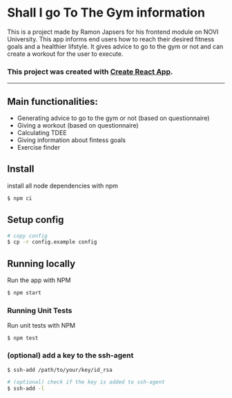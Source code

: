 # Shall I go To The Gym information
This is a project made by Ramon Japsers for his frontend module on NOVI University. 
This app informs end users how to reach their desired fitness goals and a healthier lifstyle. It gives advice to go to the gym or not and can create a workout for the user to execute. 
### This project was created with [Create React App](https://github.com/facebook/create-react-app).

---
## Main functionalities:
- Generating advice to go to the gym or not (based on questionnaire)
- Giving a workout (based on questionnaire)
- Calculating TDEE
- Giving information about fintess goals
- Exercise finder

## Install
install all node dependencies with npm

```bash
$ npm ci
```

## Setup config
```bash
# copy config
$ cp -r config.example config
```

## Running locally
Run the app with NPM
```bash
$ npm start
```

### Running Unit Tests
Run unit tests with NPM

`$ npm test`

### (optional) add a key to the ssh-agent
```bash
$ ssh-add /path/to/your/key/id_rsa
```
```bash
# (optional) check if the key is added to ssh-agent
$ ssh-add -l
```
